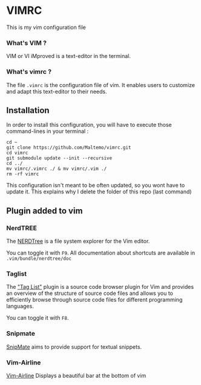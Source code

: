 # VIMRC
This is my vim configuration file

### What's VIM ?
VIM or VI iMproved is a text-editor in the terminal. 

### What's vimrc ?
The file `.vimrc` is the configuration file of vim. It enables users to customize and adapt this text-editor to their needs. 


## Installation

In order to install this configuration, you will have to execute those command-lines in your terminal :

```shell=
cd ~
git clone https://github.com/Maltemo/vimrc.git
cd vimrc
git submodule update --init --recursive
cd ../
mv vimrc/.vimrc ./ & mv vimrc/.vim ./
rm -rf vimrc
```

This configuration isn't meant to be often updated, so you wont have to update it.
This explains why I delete the folder of this repo (last command)

## Plugin added to vim

### NerdTREE
The [NERDTree](https://github.com/scrooloose/nerdtree) is a file system explorer for the Vim editor.

You can toggle it with `F9`. All documentation about shortcuts are available in `.vim/bundle/nerdtree/doc`

### Taglist
The ["Tag List"](http://www.vim.org/scripts/script.php?script_id=273) plugin is a source code browser plugin for Vim and provides an overview of the structure of source code files and allows you to efficiently browse through source code files for different programming languages.

You can toggle it with `F8`.

### Snipmate
[SnipMate](https://github.com/garbas/vim-snipmate) aims to provide support for textual snippets.

### Vim-Airline
[Vim-Airline](https://github.com/vim-airline/vim-airline) Displays a beautiful bar at the bottom of vim

